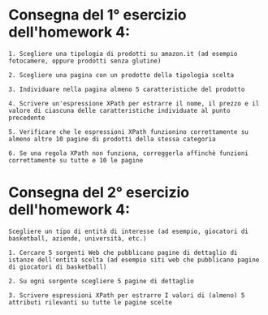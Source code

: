 # Consegna del 1° esercizio dell'homework 4:
`1. Scegliere una tipologia di prodotti su amazon.it (ad esempio fotocamere, oppure prodotti senza glutine)`

`2. Scegliere una pagina con un prodotto della tipologia scelta`

`3. Individuare nella pagina almeno 5 caratteristiche del prodotto`

`4. Scrivere un'espressione XPath per estrarre il nome, il prezzo e il valore di ciascuna delle caratteristiche individuate al punto precedente`

`5. Verificare che le espressioni XPath funzionino correttamente su almeno altre 10 pagine di prodotti della stessa categoria`

`6. Se una regola XPath non funziona, correggerla affinchè funzioni correttamente su tutte e 10 le pagine`

# Consegna del 2° esercizio dell'homework 4:
`Scegliere un tipo di entità di interesse (ad esempio, giocatori di basketball, aziende, università, etc.)`

  `1. Cercare 5 sorgenti Web che pubblicano pagine di dettaglio di istanze dell'entità scelta (ad esempio siti web che pubblicano pagine di giocatori di basketball)`

  `2. Su ogni sorgente scegliere 5 pagine di dettaglio`
  
   `3. Scrivere espressioni XPath per estrarre I valori di (almeno) 5 attributi rilevanti su tutte le pagine scelte`
